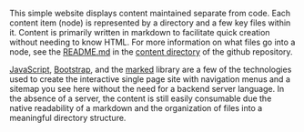 This simple website displays content maintained separate from code. Each content item (node) is represented by a directory and a few key files within it. Content is primarily written in markdown to facilitate quick creation without needing to know HTML. For more information on what files go into a node, see the [README.md](https://github.com/thefreys/thefreys.github.io/blob/main/content/README.md) in the [content directory](https://github.com/thefreys/thefreys.github.io/blob/main/content) of the github repository.

[JavaScript](https://en.wikipedia.org/wiki/JavaScript), [Bootstrap](https://en.wikipedia.org/wiki/Bootstrap_(front-end_framework)), and the [marked](https://marked.js.org/) library are a few of the technologies used to create the interactive single page site with navigation menus and a sitemap you see here without the need for a backend server language. In the absence of a server, the content is still easily consumable due the native readability of a markdown and the organization of files into a meaningful directory structure.

